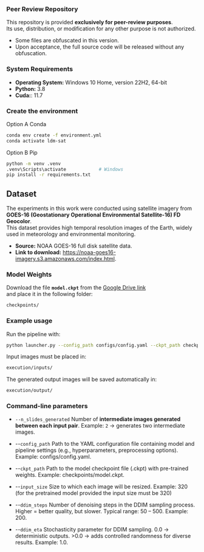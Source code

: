 
###  Peer Review Repository

This repository is provided **exclusively for peer-review purposes**.  
Its use, distribution, or modification for any other purpose is not authorized.  

- Some files are obfuscated in this version.  
- Upon acceptance, the full source code will be released without any obfuscation.  

###  System Requirements

- **Operating System:** Windows 10 Home, version 22H2, 64-bit  
- **Python:** 3.8
- **Cuda:**: 11.7
  
### Create the environment

Option A Conda

```bash
conda env create -f environment.yml
conda activate ldm-sat
```

Option B Pip

```bash
python -m venv .venv
.venv\Scripts\activate            # Windows
pip install -r requirements.txt
```

## Dataset

The experiments in this work were conducted using satellite imagery from **GOES-16 (Geostationary Operational Environmental Satellite-16) FD Geocolor**.  
This dataset provides high temporal resolution images of the Earth, widely used in meteorology and environmental monitoring.  

- **Source:** NOAA GOES-16 full disk satellite data.  
- **Link to download:** https://noaa-goes16-imagery.s3.amazonaws.com/index.html.  


###  Model Weights

Download the file **`model.ckpt`** from the [Google Drive link](https://drive.google.com/drive/folders/1hdylDympPT7NJkCtZpFRvYj93KhbA_m_?usp=drive_link)  
and place it in the following folder:

```bash
checkpoints/
```

### Example usage

Run the pipeline with:

```bash
python launcher.py --config_path configs/config.yaml --ckpt_path checkpoints/model.ckpt --input_size 320 --n_slides_generated 2 --ddim_steps 200 --ddim_eta 1.0
```

Input images must be placed in:

```bash
execution/inputs/
```
The generated output images will be saved automatically in:

```bash
execution/output/
```

### Command-line parameters

- `--n_slides_generated`
Number of **intermediate images generated between each input pair**.
Example: `2` → generates two intermediate images.
  
- --`config_path`
Path to the YAML configuration file containing model and pipeline settings (e.g., hyperparameters, preprocessing options).
Example: configs/config.yaml.

- --`ckpt_path`
Path to the model checkpoint file (.ckpt) with pre-trained weights.
Example: checkpoints/model.ckpt.

- --`input_size`
Size to which each image will be resized.
Example: 320 (for the pretrained model provided the input size must be 320)

- --`ddim_steps`
Number of denoising steps in the DDIM sampling process.
Higher = better quality, but slower. Typical range: 50 – 500.
Example: 200.

- --`ddim_eta`
Stochasticity parameter for DDIM sampling. 0.0 → deterministic outputs. >0.0 → adds controlled randomness for diverse results.
Example: 1.0.



